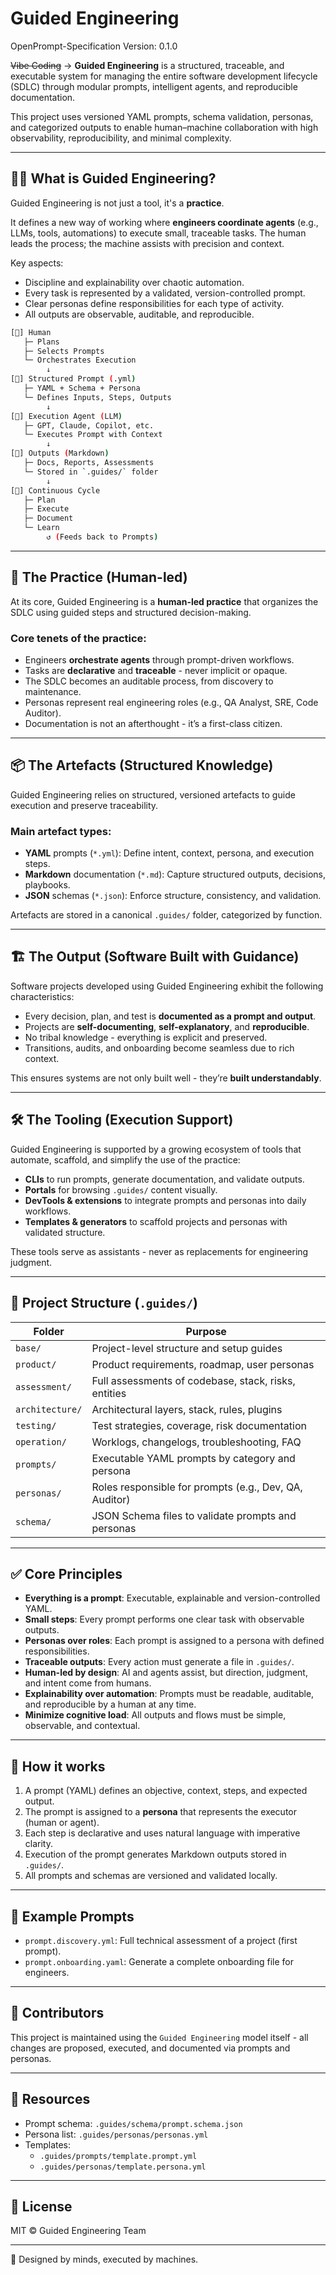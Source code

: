 # Guided Engineering

OpenPrompt-Specification 
Version: 0.1.0

~~Vibe Coding~~ -> **Guided Engineering** is a structured, traceable, and executable system for managing the entire software development lifecycle (SDLC) through modular prompts, intelligent agents, and reproducible documentation.

This project uses versioned YAML prompts, schema validation, personas, and categorized outputs to enable human–machine collaboration with high observability, reproducibility, and minimal complexity.

---

## 👨‍🏫 What is Guided Engineering?

Guided Engineering is not just a tool, it's a **practice**.

It defines a new way of working where **engineers coordinate agents** (e.g., LLMs, tools, automations) to execute small, traceable tasks. The human leads the process; the machine assists with precision and context.

Key aspects:
- Discipline and explainability over chaotic automation.
- Every task is represented by a validated, version-controlled prompt.
- Clear personas define responsibilities for each type of activity.
- All outputs are observable, auditable, and reproducible.


```bash
[👤] Human
   ├─ Plans
   ├─ Selects Prompts
   └─ Orchestrates Execution
        ↓
[🎯] Structured Prompt (.yml)
   ├─ YAML + Schema + Persona
   └─ Defines Inputs, Steps, Outputs
        ↓
[🤖] Execution Agent (LLM)
   ├─ GPT, Claude, Copilot, etc.
   └─ Executes Prompt with Context
        ↓
[📂] Outputs (Markdown)
   ├─ Docs, Reports, Assessments
   └─ Stored in `.guides/` folder
        ↓
[🔁] Continuous Cycle
   ├─ Plan
   ├─ Execute
   ├─ Document
   └─ Learn
        ↺ (Feeds back to Prompts)

```

---

## 🧭 The Practice (Human-led)

At its core, Guided Engineering is a **human-led practice** that organizes the SDLC using guided steps and structured decision-making.

### Core tenets of the practice:
- Engineers **orchestrate agents** through prompt-driven workflows.
- Tasks are **declarative** and **traceable** - never implicit or opaque.
- The SDLC becomes an auditable process, from discovery to maintenance.
- Personas represent real engineering roles (e.g., QA Analyst, SRE, Code Auditor).
- Documentation is not an afterthought - it’s a first-class citizen.

---

## 📦 The Artefacts (Structured Knowledge)

Guided Engineering relies on structured, versioned artefacts to guide execution and preserve traceability.

### Main artefact types:
- **YAML** prompts (`*.yml`): Define intent, context, persona, and execution steps.
- **Markdown** documentation (`*.md`): Capture structured outputs, decisions, playbooks.
- **JSON** schemas (`*.json`): Enforce structure, consistency, and validation.

Artefacts are stored in a canonical `.guides/` folder, categorized by function.

---

## 🏗️ The Output (Software Built with Guidance)

Software projects developed using Guided Engineering exhibit the following characteristics:
- Every decision, plan, and test is **documented as a prompt and output**.
- Projects are **self-documenting**, **self-explanatory**, and **reproducible**.
- No tribal knowledge - everything is explicit and preserved.
- Transitions, audits, and onboarding become seamless due to rich context.

This ensures systems are not only built well - they’re **built understandably**.

---

## 🛠️ The Tooling (Execution Support)

Guided Engineering is supported by a growing ecosystem of tools that automate, scaffold, and simplify the use of the practice:

- **CLIs** to run prompts, generate documentation, and validate outputs.
- **Portals** for browsing `.guides/` content visually.
- **DevTools & extensions** to integrate prompts and personas into daily workflows.
- **Templates & generators** to scaffold projects and personas with validated structure.

These tools serve as assistants - never as replacements for engineering judgment.

---

## 📁 Project Structure (`.guides/`)

| Folder          | Purpose                                                |
| --------------- | ------------------------------------------------------ |
| `base/`         | Project-level structure and setup guides               |
| `product/`      | Product requirements, roadmap, user personas           |
| `assessment/`   | Full assessments of codebase, stack, risks, entities   |
| `architecture/` | Architectural layers, stack, rules, plugins            |
| `testing/`      | Test strategies, coverage, risk documentation          |
| `operation/`    | Worklogs, changelogs, troubleshooting, FAQ             |
| `prompts/`      | Executable YAML prompts by category and persona        |
| `personas/`     | Roles responsible for prompts (e.g., Dev, QA, Auditor) |
| `schema/`       | JSON Schema files to validate prompts and personas     |

---

## ✅ Core Principles

- **Everything is a prompt**: Executable, explainable and version-controlled YAML.
- **Small steps**: Every prompt performs one clear task with observable outputs.
- **Personas over roles**: Each prompt is assigned to a persona with defined responsibilities.
- **Traceable outputs**: Every action must generate a file in `.guides/`.
- **Human-led by design**: AI and agents assist, but direction, judgment, and intent come from humans.
- **Explainability over automation**: Prompts must be readable, auditable, and reproducible by a human at any time.
- **Minimize cognitive load**: All outputs and flows must be simple, observable, and contextual.

---

## 🧠 How it works

1. A prompt (YAML) defines an objective, context, steps, and expected output.
2. The prompt is assigned to a **persona** that represents the executor (human or agent).
3. Each step is declarative and uses natural language with imperative clarity.
4. Execution of the prompt generates Markdown outputs stored in `.guides/`.
5. All prompts and schemas are versioned and validated locally.

---

## 🧩 Example Prompts

- `prompt.discovery.yml`: Full technical assessment of a project (first prompt).
- `prompt.onboarding.yaml`: Generate a complete onboarding file for engineers.
---

## 📌 Contributors

This project is maintained using the `Guided Engineering` model itself - all changes are proposed, executed, and documented via prompts and personas.

---

## 📖 Resources

- Prompt schema: `.guides/schema/prompt.schema.json`
- Persona list: `.guides/personas/personas.yml`
- Templates:
  - `.guides/prompts/template.prompt.yml`
  - `.guides/personas/template.persona.yml`

---

## 📜 License

MIT © Guided Engineering Team

---

🧠 Designed by minds, executed by machines.
